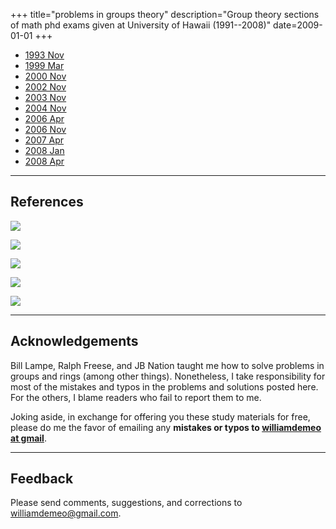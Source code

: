 +++
title="problems in groups theory"
description="Group theory sections of math phd exams given at University of Hawaii (1991--2008)"
date=2009-01-01
+++

<!-- more -->

+ [1993 Nov](1993Nov.md)
+ [1999 Mar](1999Mar.md)
+ [2000 Nov](2000Nov10.md)
+ [2002 Nov](2002Nov.md)
+ [2003 Nov](2003Nov.md)
+ [2004 Nov](2004Nov.md)
+ [2006 Apr](2006Apr.md)
+ [2006 Nov](2006Nov.md)
+ [2007 Apr](2007Apr.md)
+ [2008 Jan](2008Jan.md)
+ [2008 Apr](2008Apr.md)

---

## References
<!-- Dixon -->
<a target="_blank"  href="https://www.amazon.com/gp/product/B01N2Z5L9Y/ref=as_li_tl?ie=UTF8&camp=1789&creative=9325&creativeASIN=B01N2Z5L9Y&linkCode=as2&tag=typefunc-20&linkId=7e47d44b5026dd44c2462865591d3c34"><img border="0" src="//ws-na.amazon-adsystem.com/widgets/q?_encoding=UTF8&MarketPlace=US&ASIN=B01N2Z5L9Y&ServiceVersion=20070822&ID=AsinImage&WS=1&Format=_SL250_&tag=typefunc-20" ></a><img src="//ir-na.amazon-adsystem.com/e/ir?t=typefunc-20&l=am2&o=1&a=B01N2Z5L9Y" width="1" height="1" border="0" alt="" style="border:none !important; margin:0px !important;" />
<!-- Herstein -->
<a target="_blank"  href="https://www.amazon.com/gp/product/0471010901/ref=as_li_tl?ie=UTF8&camp=1789&creative=9325&creativeASIN=0471010901&linkCode=as2&tag=typefunc-20&linkId=3d27f964d82e8e90b660d2e30289b334"><img border="0" src="//ws-na.amazon-adsystem.com/widgets/q?_encoding=UTF8&MarketPlace=US&ASIN=0471010901&ServiceVersion=20070822&ID=AsinImage&WS=1&Format=_SL250_&tag=typefunc-20" ></a><img src="//ir-na.amazon-adsystem.com/e/ir?t=typefunc-20&l=am2&o=1&a=0471010901" width="1" height="1" border="0" alt="" style="border:none !important; margin:0px !important;" />
<!-- Hungerford -->
<a target="_blank"  href="https://www.amazon.com/gp/product/0387905189/ref=as_li_tl?ie=UTF8&camp=1789&creative=9325&creativeASIN=0387905189&linkCode=as2&tag=typefunc-20&linkId=a5c333f284cb16216d05f3ce4d10501a"><img border="0" src="//ws-na.amazon-adsystem.com/widgets/q?_encoding=UTF8&MarketPlace=US&ASIN=0387905189&ServiceVersion=20070822&ID=AsinImage&WS=1&Format=_SL250_&tag=typefunc-20" ></a><img src="//ir-na.amazon-adsystem.com/e/ir?t=typefunc-20&l=am2&o=1&a=0387905189" width="1" height="1" border="0" alt="" style="border:none !important; margin:0px !important;" />
<!-- Jacobson -->
<a target="_blank"  href="https://www.amazon.com/gp/product/0486471896/ref=as_li_tl?ie=UTF8&camp=1789&creative=9325&creativeASIN=0486471896&linkCode=as2&tag=typefunc-20&linkId=3f610f97bac4b6ecb9bb7a88dadfd4ad"><img border="0" src="//ws-na.amazon-adsystem.com/widgets/q?_encoding=UTF8&MarketPlace=US&ASIN=0486471896&ServiceVersion=20070822&ID=AsinImage&WS=1&Format=_SL250_&tag=typefunc-20" ></a><img src="//ir-na.amazon-adsystem.com/e/ir?t=typefunc-20&l=am2&o=1&a=0486471896" width="1" height="1" border="0" alt="" style="border:none !important; margin:0px !important;" />
<!-- Rose -->
<a target="_blank"  href="https://www.amazon.com/gp/product/0486681947/ref=as_li_tl?ie=UTF8&camp=1789&creative=9325&creativeASIN=0486681947&linkCode=as2&tag=typefunc-20&linkId=a7d4a29a779586c908279e4b0cdb6ec8"><img border="0" src="//ws-na.amazon-adsystem.com/widgets/q?_encoding=UTF8&MarketPlace=US&ASIN=0486681947&ServiceVersion=20070822&ID=AsinImage&WS=1&Format=_SL250_&tag=typefunc-20" ></a><img src="//ir-na.amazon-adsystem.com/e/ir?t=typefunc-20&l=am2&o=1&a=0486681947" width="1" height="1" border="0" alt="" style="border:none !important; margin:0px !important;" />


<!-- <img src ="/images/Hungerford.jpeg" height=300 /> <img src ="/images/Jacobson.jpeg" height=300 /> <img src ="/images/Rose.jpeg" height=300 /> <img src ="/images/Dixon.jpeg" height=300 /> <img src ="/images/Herstein.jpeg" height=300 /> -->

---

## Acknowledgements


Bill Lampe, Ralph Freese, and JB Nation taught me how to solve problems in groups and rings (among other things). Nonetheless, I take responsibility for most of the mistakes and typos in the problems and solutions posted here.  For the others, I blame readers who fail to report them to me.  

Joking aside, in exchange for offering you these study materials for free, please do me the favor of emailing any **mistakes or typos to [williamdemeo at gmail](mailto:williamdemeo@gmail.com)**.



---

## Feedback 

Please send comments, suggestions, and corrections to [williamdemeo@gmail.com](mailto:williamdemeo@gmail.com).  


<!-- 
In a forthcoming post, we will provide solutions to many of them. 
Below are some problems that appeared on comprehensive exams given by the Mathematics Department at the University of Hawaii over roughly two decades (1991--2008). Solutions will appear in a separate document.  

In solving many of the problems, the wisdom and guidance of Professor William Lampe was invaluable. A number of other professors provided additional expert advice and assistance. In particular, special thanks are due Professor Ron Brown for leading a ring theory seminar in the fall of 2009, and Professor Tom Craven for taking over the job in the spring of 2010.

Some typographical and mathematical errors surely exist. Nonetheless, it is hoped that those wishing to gain a better understanding of groups and rings and develop important problem solving skills may find some value herein.

It's no secret that mathematics is best learned by solving problems, and the purpose of this list of problems is to give the reader many opportunities to learn about groups. The solutions are there to allow the diligent student to compare their own solutions to these, to offer assistance in the (hopefully very rare) instances where the student is completely stuck, and finally to provide cautionary notes about typical oversights and points of confusion.
-->
